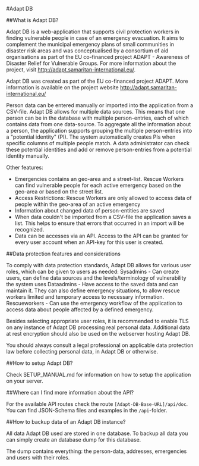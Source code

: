 #Adapt DB


##What is Adapt DB?

Adapt DB is a web-application that supports civil protection workers in finding vulnerable people in case of an emergency evacuation. It aims to complement the municipal emergency plans of small communities in disaster risk areas and was conceptualised by a consortium of aid organisations as part of the EU co-financed project ADAPT - Awareness of Disaster Relief for Vulnerable Groups. For more information about the project, visit http://adapt.samaritan-international.eu/.

Adapt DB was created as part of the EU co-financed project ADAPT.
More information is available on the project website http://adapt.samaritan-international.eu/

Person data can be entered manually or imported into the application from a CSV-file. Adapt DB allows for multiple data sources. This means that one person can be in the database with multiple person-entries, each of which contains data from one data-source. To aggregate all the information about a person, the application supports grouping the multiple person-entries into a "potential identity" (PI). The system automatically creates PIs when specific columns of multiple people match. A data administrator can check these potential identities and add or remove person-entries from a potential identity manually.  

Other features:

- Emergencies contains an geo-area and a street-list. Rescue Workers can find vulnerable people for each active emergency based on the geo-area or based on the street list.
- Access Restrictions: Rescue Workers are only allowed to access data of people within the geo-area of an active emergency
- Information about changed data of person-entities are saved
- When data couldn't be imported from a CSV-file the application saves a list. This helps to ensure that errors that occurred in an import will be recognized.
- Data can be accesses via an API. Access to the API can be granted for every user account when an API-key for this user is created. 


##Data protection features and considerations

To comply with data protection standards, Adapt DB allows for various user roles, which can be given to users as needed:
Sysadmins - Can create users, can define data sources and the levels/terminology of vulnerability the system uses
Dataadmins - Have access to the saved data and can maintain it. They can also define emergency situations, to allow rescue workers limited and temporary access to necessary information.
Rescueworkers - Can use the emergency workflow of the application to access data about people affected by a defined emergency.

Besides selecting appropriate user roles, it is recommended to enable TLS on any instance of Adapt DB processing real personal data. Additional data at rest encryption should also be used on the webserver hosting Adapt DB.

You should always consult a legal professional on applicable data protection law before collecting personal data, in Adapt DB or otherwise.


##How to setup Adapt DB?

Check SETUP_MANUAL.md for information on how to setup the application on your server.

##Where can I find more information about the API?

For the available API routes check the route ```[Adapt-DB-Base-URL]/api/doc```. You can find JSON-Schema files and examples in the ```/api```-folder.  


##How to backup data of an Adapt DB instance?

All data Adapt DB used are stored in one database. To backup all data you can simply create an database dump for this database.

The dump contains everything: the person-data, addresses, emergencies and users with their roles.
